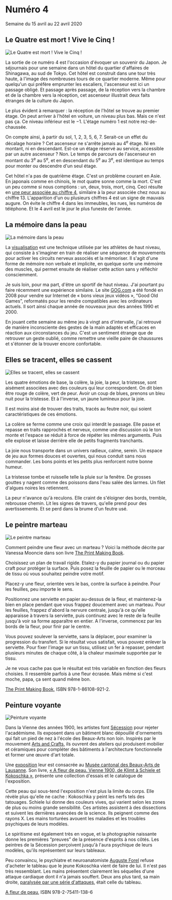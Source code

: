 # Numéro 4

Semaine du 15 avril au 22 avril 2020

## Le Quatre est mort ! Vive le Cinq !

![Le Quatre est mort ! Vive le Cinq !](le-quatre-est-mort-vive-le-cinq.jpg)

La sortie de ce numéro 4 est l'occasion d'évoquer un souvenir du Japon.
Je séjournais pour une semaine dans un hôtel du quartier d'affaires
de Shinagawa, au sud de Tokyo. Cet hôtel est construit dans une tour
très haute, à l'image des nombreuses tours de ce quartier moderne.
Même pour quelqu'un qui préfère emprunter les escaliers,
l'ascenseur est ici un passage obligé. Et passage après passage,
de la réception vers la chambre et de la chambre vers la réception,
cet ascenseur illustrait deux faits étranges de la culture du Japon.

Le plus évident à remarquer :
la réception de l'hôtel se trouve au premier étage.
On peut arriver à l'hôtel en voiture, un niveau plus bas.
Mais ce n'est pas ça. Ce niveau inférieur est le −1.
L'étage numéro 1 est notre rez-de-chaussée.

On compte ainsi, à partir du sol, 1, 2, 3, 5, 6, 7.
Serait-ce un effet du décalage horaire ?
Cet ascenseur ne s'arrête jamais au 4<sup>e</sup> étage.
Ni en montant, ni en descendant.
Est-ce un étage réservé au service, accessible par un autre ascenseur ?
Non. Le temps de parcours de l'ascenseur en montant du 3<sup>e</sup>
au 5<sup>e</sup>, et en descendant du 5<sup>e</sup> au 3<sup>e</sup>,
est identique au temps pour monter ou descendre d'un seul étage.

Cet hôtel n'a pas de quatrième étage. C'est un problème courant en Asie.
En japonais comme en chinois, le mot quatre sonne comme la mort.
C'est un peu comme si nous comptions : un, deux, trois, mort, cinq.
Ceci résulte en [une peur associée au chiffre 4][4PHOBIA],
similaire à la peur associée chez nous au chiffre 13.
L'apparition d'un ou plusieurs chiffres 4 est un signe de mauvais augure.
On évite le chiffre 4 dans les immeubles, les rues, les numéros de téléphone.
Et le 4 avril est le jour le plus funeste de l'année.

[4PHOBIA]: https://en.wikipedia.org/wiki/Tetraphobia

## La mémoire dans la peau

![La mémoire dans la peau](la-memoire-dans-la-peau.jpg)

La [visualisation][] est une technique utilisée par les athlètes
de haut niveau, qui consiste à s'imaginer en train de réaliser une séquence
de mouvements pour activer les circuits nerveux associés et la mémoriser.
Il s'agit d'une forme de mémoire non verbale et implicite,
en quelque sorte une mémoire des muscles, qui permet ensuite
de réaliser cette action sans y réfléchir consciemment.

Je suis loin, pour ma part, d'être un sportif de haut niveau.
J'ai pourtant pu faire récemment une expérience similaire.
Le site [GOG.com][] a été fondé en 2008 pour vendre sur Internet
de « bons vieux jeux vidéos », “Good Old Games”,
reformatés pour les rendre compatibles avec les ordinateurs actuels.
Il sort ainsi chaque année de nouveaux jeux des années 1990 et 2000.

En jouant cette semaine au même jeu à vingt ans d'intervalle,
j'ai retrouvé de manière inconsciente des gestes de la main
adaptés et efficaces en réaction aux circonstances du jeu.
C'est un sentiment étrange que de retrouver un geste oublié,
comme remettre une vieille paire de chaussures
et s'étonner de la trouver encore confortable.

[visualisation]: https://www.jonathanlelievre.com/fr/blogue/preparation-mentale-du-sportif-visualisation-dans-les-details-21
[GOG.com]: https://www.gog.com/

## Elles se tracent, elles se cassent

![Elles se tracent, elles se cassent](elles-se-tracent-elles-se-cassent.jpg)

Les quatre émotions de base, la colère, la joie, la peur, la tristesse,
sont aisément associées avec des couleurs qui leur correspondent.
On dit bien être rouge de colère, vert de peur.
Avoir un coup de blues, prenons un bleu nuit pour la tristesse.
Et à l'inverse, un jaune lumineux pour la joie.

Il est moins aisé de trouver des traits, tracés au feutre noir,
qui soient caractéristiques de ces émotions.

La colère se ferme comme une croix qui interdit le passage.
Elle passe et repasse en traits rapprochés et nerveux, comme une discussion
où le ton monte et l'espace se réduit à force de répéter les mêmes arguments.
Puis elle explose et laisse derrière elle de petits fragments tranchants.

La joie nous transporte dans un univers radieux, calme, serein.
Un espace de jeu aux formes douces et ouvertes,
qui nous conduit sans nous commander.
Les bons points et les petits plus renforcent notre bonne humeur.

La tristesse tombe et ruisselle telle la pluie sur la fenêtre.
De grosses gouttes y nagent comme des poissons dans l'eau salée des larmes.
Un filet d'algues noires les retiennent.

La peur n'avance qu'à reculons. Elle craint de s'éloigner des bords,
tremble, rebrousse chemin. Lit les signes de travers, qu'elle prend
pour des avertissements. Et se perd dans la brume d'un feutre usé.

[4DIRECTIONS]: https://conscience-quantique.com/extrait-3-les-4-directions-des-emotions/
[EMOTIONS]: http://conscience-quantique.com/category/bd/emotions/

## Le peintre marteau

![Le peintre marteau](le-peintre-marteau.jpg)

Comment peindre une fleur avec un marteau ? Voici la méthode décrite
par Vanessa Mooncie dans son livre [The Print Making Book][].

Choisissez un plan de travail rigide. Etalez-y du papier journal ou
du papier craft pour protéger la surface. Puis posez la feuille de
papier ou le morceau de tissu où vous souhaitez peindre votre motif.

Placez-y une fleur, orientée vers le bas, contre la surface à peindre.
Pour les feuilles, peu importe le sens.

Positionnez une serviette en papier au-dessus de la fleur,
et maintenez-la bien en place pendant que vous frappez doucement
avec un marteau. Pour les feuilles, frappez d'abord la nervure
centrale, jusqu'à ce qu'elle apparaisse à travers la serviette,
puis continuez avec le reste de la feuille
jusqu'à voir sa forme apparaître en entier.
A l'inverse, commencez par les bords de la fleur, pour finir par le centre.

Vous pouvez soulever la serviette, sans la déplacer, pour examiner
la progression du transfert. Si le résultat vous satisfait, vous pouvez
enlever la serviette. Pour fixer l'image sur un tissu, utilisez un fer à
repasser, pendant plusieurs minutes de chaque côté, à la chaleur maximale
supportée par le tissu.

Je ne vous cache pas que le résultat est très variable en fonction
des fleurs choisies. Il ressemble parfois à une fleur écrasée.
Mais même si c'est moche, papa, ça sent quand même bon.

[The Print Making Book][], ISBN 978-1-86108-921-2.

[The Print Making Book]: https://www.gmcbooks.com/print-making-book-the/

## Peinture voyante

![Peinture voyante](peinture-voyante.jpg)

Dans la Vienne des années 1900, les artistes font [Sécession][]
pour rejeter l'académisme. Ils exposent dans un bâtiment blanc dépouillé
d'ornements qui fait un pied de nez à l'école des Beaux-Arts non loin.
Inspirés par le mouvement [Arts and Crafts][], ils ouvrent des ateliers
qui produisent mobilier et céramiques pour compléter des bâtiments
à l'architecture fonctionnelle et former une œuvre d'art totale.

Une [exposition][EXPO_MCBA] leur est consacrée au
[Musée cantonal des Beaux-Arts de Lausanne][MCBA].
Son livre,
[« A fleur de peau. Vienne 1900, de Klimt à Schiele et Kokoschka »][BOOK_MCBA],
présente une collection d'essais et le catalogue de l'exposition.

Cette peau qui sous-tend l'exposition n'est plus la limite du corps.
Elle révèle plus qu'elle ne cache : Kokoschka y peint les nerfs tels
des tatouages. Schiele lui donne des couleurs vives, qui varient selon
les zones de plus ou moins grande sensibilité. Ces artistes assistent
à des dissections et suivent les dernières avancées de la science.
Ils peignent comme des rayons X. Les mains torturées avouent
les maladies et les troubles psychiques de leurs modèles.

Le spiritisme est également très en vogue, et la photographie naissante
donne les premières “preuves” de la présence d'esprits à nos côtés.
Les peintres de la Sécession perçoivent jusqu'à l'aura psychique de leurs
modèles, qu'ils représentent sur leurs tableaux.

Peu convaincu, le psychiatre et neuroanatomiste [Auguste Forel][] refuse
d'acheter le tableau que le jeune Kokoschka vient de faire de lui. Il n'est
pas très ressemblant. Les mains présentent clairement les séquelles d'une
attaque cardiaque dont il n'a jamais souffert. Deux ans plus tard,
sa main droite, [paralysée par une série d'attaques][STROKES],
était celle du tableau.

[A fleur de peau][BOOK_MCBA], ISBN 978-2-75411-138-6

[Sécession]: https://fr.wikipedia.org/wiki/S%C3%A9cession_viennoise
[Arts and Crafts]: https://fr.wikipedia.org/wiki/Arts_%26_Crafts
[EXPO_MCBA]: https://www.mcba.ch/expositions/a-fleur-de-peau-vienne-1900-de-klimt-a-schiele-et-kokoschka/
[MCBA]: https://www.mcba.ch/
[BOOK_MCBA]: https://www.editions-hazan.fr/livre/fleur-de-peau-vienne-1900-de-klimt-schiele-et-kokoschka-9782754111386
[Auguste Forel]: https://fr.wikipedia.org/wiki/Auguste_Forel
[STROKES]: https://www.ahajournals.org/doi/full/10.1161/01.str.0000177473.17396.7e

